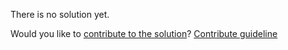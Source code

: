 
There is no solution yet.

Would you like to [contribute to the solution](https://github.com/BFEdev/BFE.dev-solutions/blob/main/quiz/try-catch_en.md)? [Contribute guideline](https://github.com/BFEdev/BFE.dev-solutions#how-to-contribute)

